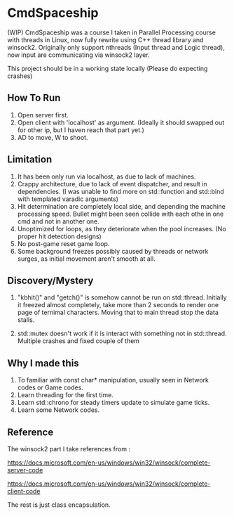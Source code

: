 # CmdSpaceship
(WIP) CmdSpaceship was a course I taken in Parallel Processing course with threads in Linux, now fully rewrite using C++ thread library and winsock2. Originally only support nthreads (Input thread and Logic thread), now input are communicating via winsock2 layer.

This project should be in a working state locally (Please do expecting crashes)

How To Run
---
1. Open server first.
2. Open client with 'localhost' as argument. (Ideally it should swapped out for other ip, but I haven reach that part yet.)
3. AD to move, W to shoot.

Limitation
---
1. It has been only run via localhost, as due to lack of machines. 
2. Crappy architecture, due to lack of event dispatcher, and result in dependencies. (I was unable to find more on std::function and std::bind with templated varadic arguments)
3. Hit determination are completely local side, and depending the machine processing speed. Bullet might been seen collide with each othe in one cmd and not in another one. 
4. Unoptimized for loops, as they deteriorate when the pool increases. (No proper hit detection designs)
5. No post-game reset game loop. 
6. Some background freezes possibly caused by threads or network surges, as initial movement aren't smooth at all. 

Discovery/Mystery
---
1. "kbhit()" and "getch()" is somehow cannot be run on std::thread. Initially it freezed almost completely, take more than 2 seconds to render one page of ternimal characters. Moving that to main thread stop the data stalls. 

2. std::mutex doesn't work if it is interact with something not in std::thread. Multiple crashes and fixed couple of them

Why I made this
---
1. To familiar with const char* manipulation, usually seen in Network codes or Game codes.
2. Learn threading for the first time. 
3. Learn std::chrono for steady timers update to simulate game ticks.
4. Learn some Network codes.

Reference
---
The winsock2 part I take references from :	

https://docs.microsoft.com/en-us/windows/win32/winsock/complete-server-code

https://docs.microsoft.com/en-us/windows/win32/winsock/complete-client-code


The rest is just class encapsulation.

